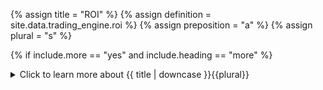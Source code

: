 <!--------------------------------------------- TITLE AND DEFINITION starts -->

{% assign title = "ROI" %}
{% assign definition = site.data.trading_engine.roi %}
{% assign preposition = "a" %}
{% assign plural = "s" %}

<!--------------------------------------------- TITLE AND DEFINITION ends -->

{% if include.more == "yes" and include.heading == "more" %}
<details class='detailsCollapsible'><summary class='nobr'>Click to learn more about {{ title | downcase }}{{plural}}
</summary>
{% endif %}

{% if include.heading != "" and include.heading != "more" %}
{{include.heading}} {{title}}
{% endif %}

{% if include.icon != "no" %} 

{% if include.table == "yes" and include.icon != "no" %}
<table class='definitionTable'><tr><td>
{% endif %}

<img src='images/icons/nodes/png{{include.icon}}/{{ title | downcase | replace: " ", "-" }}.png' />

{% if include.table == "yes" and include.icon != "no" %}
</td><td>
{% endif %}

{% endif %}

{% if include.definition == "bold" %}
<strong>{{ definition }}</strong>
{% else %}
{% if include.definition != "no" %}
{{ definition }}
{% endif %}
{% endif %}

{% if include.table == "yes" and include.icon != "no" %}
</td></tr></table>
{% endif %}

{% if include.more == "yes" and include.content == "more" and include.heading != "more" %}
<details class='detailsCollapsible'><summary class='nobr'>Click to learn more about {{ title | downcase }}{{plural}}
</summary>
{% endif %}

{% if include.content != "no" %}

<!--------------------------------------------- CONTENT starts -->

In general financial terms, ROI is equal to the *Net Return on Investment* divided by the *Cost of Investment*, expressed as a percentage.

In Superalgos, the *Net Return on Investment* is the profit loss, as defined elsewhere. The *Cost of Investment* is solely the begin balance, as the fees are subtracted from the balance to calculate the profit loss, so we don't need to account for them in the divisor side of the ratio.

*That is:*

```ROI = profit loss / begin balance * 100```

In the context of the episode base asset and episode quoted asset, the calculation is done relative to the corresponding assets, and the overall context.

*The formula:*

```
tradingEngine.current.episode.episodeBaseAsset.ROI.value =
    tradingEngine.current.episode.episodeBaseAsset.profitLoss.value /
    tradingEngine.current.episode.episodeBaseAsset.beginBalance.value * 100 
    
tradingEngine.current.episode.episodeQuotedAsset.ROI.value =
    tradingEngine.current.episode.episodeQuotedAsset.profitLoss.value /
    tradingEngine.current.episode.episodeQuotedAsset.beginBalance.value * 100
```

In the context of the position base asset and position quoted asset, the size filled is used instead of the balance, so that ROI may be properly calculated for complex execution algorithms.

*The formula:*

```
tradingEngine.current.position.positionBaseAsset.ROI.value =
    tradingEngine.current.position.positionBaseAsset.profitLoss.value * 100 /
    tradingEngine.current.position.positionBaseAsset.sizeFilled.value
    
tradingEngine.current.position.positionQuotedAsset.ROI.value =
    tradingEngine.current.position.positionQuotedAsset.profitLoss.value * 100 /
    tradingEngine.current.position.positionQuotedAsset.sizeFilled.value
```

In the context of the episode statistics, the calculation is done using the consolidated balance, as explained in the profit loss definition. 

{% include note.html content="When the context does not refer to either of the assets in particular, then both asset balances are consolidated, and denominated in the quoted asset." %}

*The formula:*

```
tradingEngine.current.episode.episodeStatistics.ROI.value =
    (
        tradingEngine.current.episode.episodeBaseAsset.profitLoss.value * 
        tradingEngine.current.episode.endRate.value +
        tradingEngine.current.episode.episodeQuotedAsset.profitLoss.value
    ) / (
        tradingEngine.current.episode.episodeBaseAsset.beginBalance.value * 
        tradingEngine.current.episode.beginRate.value +
        tradingEngine.current.episode.episodeQuotedAsset.beginBalance.value
    ) * 100
```


<!--------------------------------------------- CONTENT ends -->

{% endif %}

{% if include.more == "yes" and include.content != "more" and include.heading != "more" %}
<details class='detailsCollapsible'><summary class='nobr'>Click to learn more about {{ title | downcase }}{{plural}}
</summary>
{% endif %}

{% if include.adding != "" %}

{{include.adding}} Adding {{preposition}} {{title}} Node

<!--------------------------------------------- ADDING starts -->

To add the {{ title | downcase }} node, select *Add Missing Items* on the parent node menu. 

<!--------------------------------------------- ADDING ends -->

{% endif %}

{% if include.configuring != "" %}

{{include.configuring}} Configuring the {{title}}

<!--------------------------------------------- CONFIGURING starts -->

XXXXXXXXXXXXXXXXXXXXXXXXXXXXXXXXXXXXXXXXXXXXXXXXXXXXXX

<!--------------------------------------------- CONFIGURING ends -->

{% endif %}

{% if include.starting != "" %}

{{include.starting}} Starting {{preposition}} {{title}}

<!--------------------------------------------- STARTING starts -->

XXXXXXXXXXXXXXXXXXXXXXXXXXXXXXXXXXXXXXXXXXXXXXXXXXXXXX

<!--------------------------------------------- STARTING ends -->

{% endif %}

{% if include.more == "yes" %}
</details>
{% endif %}
